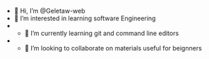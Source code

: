 - 👋 Hi, I’m @Geletaw-web
- 👀 I’m interested in learning software Engineering 
- - 🌱 I’m currently learning git and command line editors 
- - 💞️ I’m looking to collaborate on materials useful for beignners 

<!---
Geletaw-web/Geletaw-web is a ✨ special ✨ repository because its `README.md` (this file) appears on your GitHub profile.
You can click the Preview link to take a look at your changes.
--->
